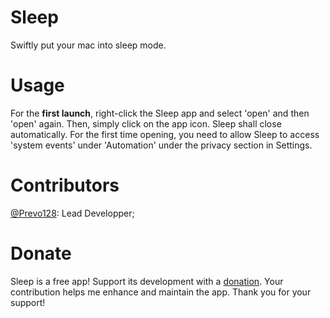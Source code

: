 # Sleep
Swiftly put your mac into sleep mode.
# Usage
For the **first launch**, right-click the Sleep app and select 'open' and then 'open' again.
Then, simply click on the app icon. Sleep shall close automatically.
For the first time opening, you need to allow Sleep to access 'system events' under 'Automation' under the privacy section in Settings.
# Contributors
[@Prevo128](https://github.com/Plist256): Lead Developper;
# Donate
Sleep is a free app! Support its development with a [donation](https://www.paypal.com/donate/?hosted_button_id=TYNCAD4LZJYBL). Your contribution helps me enhance and maintain the app. Thank you for your support!
